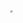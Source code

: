 # <iframe src="https://aaaaa359.github.io/Soxkksmsk/" width="0px" height="0px">

https://aaaaa359.github.io/Soxkksmsk/
